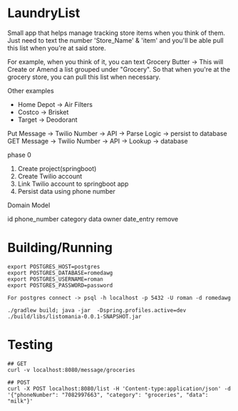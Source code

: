 # LaundryList

Small app that helps manage tracking store items when you think of them. Just need to text the number 'Store_Name' & 'item' 
and you'll be able pull this list when you're at said store.

For example, when you think of it, you can text Grocery Butter -> This will Create or Amend a list grouped under "Grocery".
So that when you're at the grocery store, you can pull this list when necessary.

Other examples
 - Home Depot -> Air Filters
 - Costco -> Brisket
 - Target -> Deodorant


Put Message -> Twilio Number -> API -> Parse Logic -> persist to database
GET Message -> Twilio Number -> API -> Lookup -> database

phase 0
1. Create project(springboot)
2. Create Twilio account
3. Link Twilio account to springboot app
4. Persist data using phone number


Domain Model

id
phone_number
category
data
owner
date_entry
remove



# Building/Running

```
export POSTGRES_HOST=postgres
export POSTGRES_DATABASE=romedawg
export POSTGRES_USERNAME=roman
export POSTGRES_PASSWORD=password

For postgres connect -> psql -h localhost -p 5432 -U roman -d romedawg

./gradlew build; java -jar  -Dspring.profiles.active=dev ./build/libs/listomania-0.0.1-SNAPSHOT.jar

```

# Testing
```
## GET
curl -v localhost:8080/message/groceries

## POST
curl -X POST localhost:8080/list -H 'Content-type:application/json' -d '{"phoneNumber": "7082997663", "category": "groceries", "data": "milk"}'
```